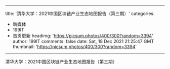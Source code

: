 
---
title: '清华大学：2021中国区块链产业生态地图报告（第三期）'
categories: 
 - 新媒体
 - 199IT
 - 首页更新
headimg: 'https://picsum.photos/400/300?random=3394'
author: 199IT
comments: false
date: Sat, 18 Dec 2021 21:25:47 GMT
thumbnail: 'https://picsum.photos/400/300?random=3394'
---

<div>   
清华大学：2021中国区块链产业生态地图报告（第三期）  
</div>
            